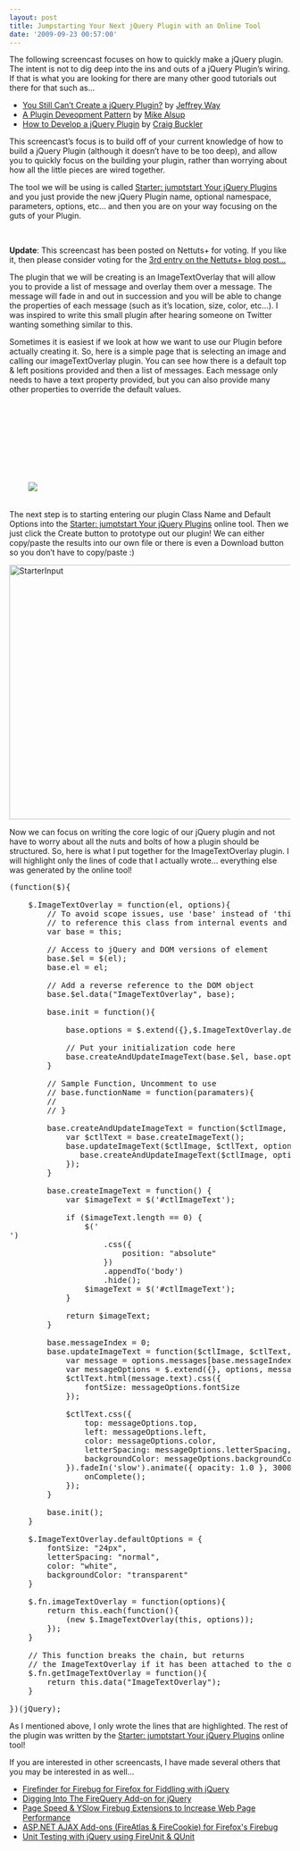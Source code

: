 ```yaml
---
layout: post
title: Jumpstarting Your Next jQuery Plugin with an Online Tool
date: '2009-09-23 00:57:00'
---
```


<p>The following screencast focuses on how to quickly make a jQuery plugin. The intent is not to dig deep into the ins and outs of a jQuery Plugin’s wiring. If that is what you are looking for there are many other good tutorials out there for that such as… </p>  <ul><li><a href="http://net.tutsplus.com/videos/screencasts/you-still-cant-create-a-jquery-plugin/">You Still Can’t Create a jQuery Plugin?</a> by <a href="http://www.jeff-way.com/">Jeffrey Way</a> </li>    <li><a href="http://www.learningjquery.com/2007/10/a-plugin-development-pattern">A Plugin Deveopment Pattern</a> by <a href="http://www.malsup.com/jquery/">Mike Alsup</a> </li>    <li><a href="http://www.sitepoint.com/blogs/2009/07/22/how-to-develop-a-jquery-plugin/">How to Develop a jQuery Plugin</a> by <a href="http://www.sitepoint.com/articlelist/560">Craig Buckler</a> </li> </ul><p>This screencast’s focus is to build off of your current knowledge of how to build a jQuery Plugin (although it doesn’t have to be too deep), and allow you to quickly focus on the building your plugin, rather than worrying about how all the little pieces are wired together. </p>  <p>The tool we will be using is called <a href="http://starter.pixelgraphics.us/">Starter: jumptstart Your jQuery Plugins</a> and you just provide the new jQuery Plugin name, optional namespace, parameters, options, etc… and then you are on your way focusing on the guts of your Plugin.</p>   <p> </p>  <p><strong>Update</strong>: This screencast has been posted on Nettuts+ for voting. If you like it, then please consider voting for the <a href="http://net.tutsplus.com/articles/general/voting-begins-the-first-5-screencast-contestants/" target="_blank">3rd entry on the Nettuts+ blog post…</a></p>  <p>The plugin that we will be creating is an ImageTextOverlay that will allow you to provide a list of message and overlay them over a message. The message will fade in and out in succession and you will be able to change the properties of each message (such as it’s location, size, color, etc…). I was inspired to write this small plugin after hearing someone on Twitter wanting something similar to this.</p>  <p>Sometimes it is easiest if we look at how we want to use our Plugin before actually creating it. So, here is a simple page that is selecting an image and calling our imageTextOverlay plugin. You can see how there is a default top & left positions provided and then a list of messages. Each message only needs to have a text property provided, but you can also provide many other properties to override the default values. </p>  <pre><!DOCTYPE html PUBLIC "-//W3C//DTD XHTML 1.0 Transitional//EN" "http://www.w3.org/TR/xhtml1/DTD/xhtml1-transitional.dtd"><br><html xmlns="http://www.w3.org/1999/xhtml"><br><head><br>    <title></title><br>    <script src="jquery-1.3.2.min.js" type="text/javascript"></script><br>    <script src="jquery.imagetextoverlay.js" type="text/javascript"></script><br>    <script type="text/javascript"><br>        $(function() {<br>            $('#ctlImage').imageTextOverlay({<br>                top: "10px",<br>                left: "10px",<br>                messages: [{<br>                        text: "Message 1"<br>                    }, {<br>                        text: "Message 2",<br>                        top: "50px",<br>                        left: "50px",<br>                        fontSize: "22px"<br>                    }, {<br>                        text: "Message 3",<br>                        top: "100px",<br>                        left: "100px",<br>                        color: "black",<br>                        fontSize: "48px",<br>                        backgroundColor: "#CCCCCC"<br>                    }, {<br>                        text: "Message 4",<br>                        top: "200px",<br>                        left: "200px",<br>                        letterSpacing: "-1px",<br>                        color: "red",<br>                        fontSize: "24px",<br>                        backgroundColor: "white"<br>                    }<br>                ]<br>            });<br>        });    <br>    </script><br></head><br><body><br>    <img id="ctlImage" src="curtains.jpg" /><br></body><br></html></pre> <p>The next step is to starting entering our plugin Class Name and Default Options into the <a href="http://starter.pixelgraphics.us/">Starter: jumptstart Your jQuery Plugins</a> online tool. Then we just click the Create button to prototype out our plugin! We can either copy/paste the results into our own file or there is even a Download button so you don’t have to copy/paste :)</p> <p><a href="http://elijahmanor.com/webdevdotnet/image.axd?picture=StarterInput.png"><img title="StarterInput" border="0" alt="StarterInput" src="http://elijahmanor.com/webdevdotnet/image.axd?picture=StarterInput_thumb.png" width="604" height="456"></a> </p> <p>Now we can focus on writing the core logic of our jQuery plugin and not have to worry about all the nuts and bolts of how a plugin should be structured. So, here is what I put together for the ImageTextOverlay plugin. I will highlight only the lines of code that I actually wrote… everything else was generated by the online tool!</p> <pre>(function($){<br><br>    $.ImageTextOverlay = function(el, options){<br>        // To avoid scope issues, use 'base' instead of 'this'<br>        // to reference this class from internal events and functions.<br>        var base = this;<br><br>        // Access to jQuery and DOM versions of element<br>        base.$el = $(el);<br>        base.el = el; <br><br>        // Add a reverse reference to the DOM object<br>        base.$el.data("ImageTextOverlay", base);<br><br>        base.init = function(){<br><br>            base.options = $.extend({},$.ImageTextOverlay.defaultOptions, options);<br><br>            // Put your initialization code here<br>            base.createAndUpdateImageText(base.$el, base.options);<br>        }<br><br>        // Sample Function, Uncomment to use<br>        // base.functionName = function(paramaters){<br>        //     <br>        // }<br><br>        base.createAndUpdateImageText = function($ctlImage, options) {<br>            var $ctlText = base.createImageText();<br>            base.updateImageText($ctlImage, $ctlText, options, function() {<br>               base.createAndUpdateImageText($ctlImage, options);<br>            });<br>        }        <br><br>        base.createImageText = function() {<br>            var $imageText = $('#ctlImageText');<br><br>            if ($imageText.length == 0) {<br>                $('<div id="ctlImageText" />')<br>                    .css({<br>                        position: "absolute"<br>                    })<br>                    .appendTo('body')<br>                    .hide();<br>                $imageText = $('#ctlImageText');<br>            }<br><br>            return $imageText;<br>        }    <br><br>        base.messageIndex = 0;<br>        base.updateImageText = function($ctlImage, $ctlText, options, onComplete) {<br>            var message = options.messages[base.messageIndex++ % options.messages.length];<br>            var messageOptions = $.extend({}, options, message);<br>            $ctlText.html(message.text).css({<br>                fontSize: messageOptions.fontSize<br>            });<br><br>            $ctlText.css({<br>                top: messageOptions.top,<br>                left: messageOptions.left,<br>                color: messageOptions.color,<br>                letterSpacing: messageOptions.letterSpacing,<br>                backgroundColor: messageOptions.backgroundColor,<br>            }).fadeIn('slow').animate({ opacity: 1.0 }, 3000).fadeOut('slow', function() {<br>                onComplete();<br>            });<br>        }<br><br>        base.init();<br>    }<br><br>    $.ImageTextOverlay.defaultOptions = {<br>        fontSize: "24px",<br>        letterSpacing: "normal",<br>        color: "white",<br>        backgroundColor: "transparent"<br>    }<br><br>    $.fn.imageTextOverlay = function(options){<br>        return this.each(function(){<br>            (new $.ImageTextOverlay(this, options));<br>        });<br>    }<br><br>    // This function breaks the chain, but returns<br>    // the ImageTextOverlay if it has been attached to the object.<br>    $.fn.getImageTextOverlay = function(){<br>        return this.data("ImageTextOverlay");<br>    }<br><br>})(jQuery);</pre> <p>As I mentioned above, I only wrote the lines that are highlighted. The rest of the plugin was written by the <a href="http://starter.pixelgraphics.us/">Starter: jumptstart Your jQuery Plugins</a> online tool!</p> <p>If you are interested in other screencasts, I have made several others that you may be interested in as well…</p> <ul><li><a href="http://elijahmanor.com/webdevdotnet/post/Firefinder-Add-on-for-Firebug-Add-on-for-Firefox.aspx">Firefinder for Firebug for Firefox for Fiddling with jQuery</a> </li>   <li><a href="http://elijahmanor.com/webdevdotnet/post/Digging-Into-The-FireQuery-Add-on-for-jQuery.aspx">Digging Into The FireQuery Add-on for jQuery</a> </li>   <li><a href="http://elijahmanor.com/webdevdotnet/post/Google-Page-Speed-Yahoo-YSlow-Firebug-Extensions-to-Increase-Web-Page-Performance.aspx">Page Speed & YSlow Firebug Extensions to Increase Web Page Performance</a> </li>   <li><a href="http://www.elijahmanor.com/webdevdotnet/post/ASPNET-AJAX-Add-ons-%28FireAtlas-FireCookie%29-for-Firefoxs-Firebug.aspx">ASP.NET AJAX Add-ons (FireAtlas & FireCookie) for Firefox's Firebug</a> </li>   <li><a href="http://elijahmanor.com/webdevdotnet/post/Unit-Testing-with-jQuery-using-FireUnit-QUnit.aspx" target="_blank">Unit Testing with jQuery using FireUnit & QUnit</a> </li></ul>